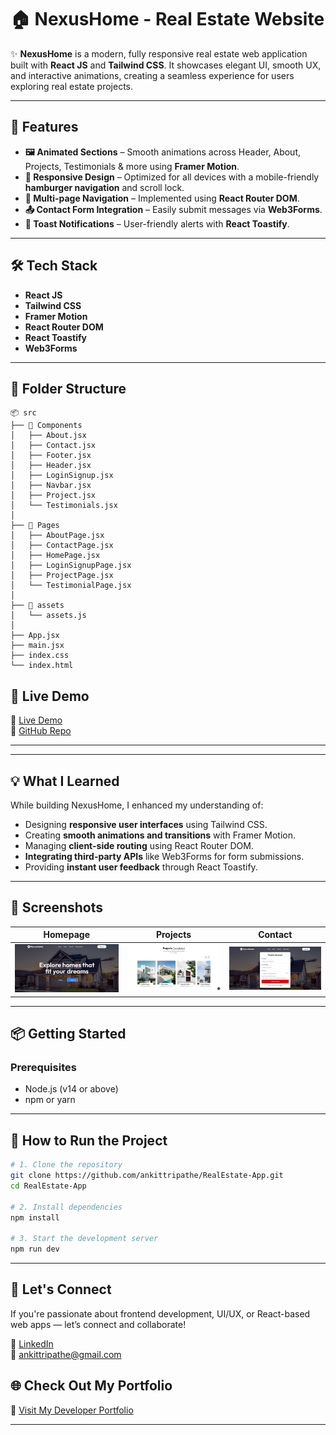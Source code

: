 # 🏠 NexusHome - Real Estate Website

✨ **NexusHome** is a modern, fully responsive real estate web application built with **React JS** and **Tailwind CSS**. It showcases elegant UI, smooth UX, and interactive animations, creating a seamless experience for users exploring real estate projects.

---

## 🎯 Features

- **🖼️ Animated Sections** – Smooth animations across Header, About, Projects, Testimonials & more using **Framer Motion**.
- **📱 Responsive Design** – Optimized for all devices with a mobile-friendly **hamburger navigation** and scroll lock.
- **🔄 Multi-page Navigation** – Implemented using **React Router DOM**.
- **📤 Contact Form Integration** – Easily submit messages via **Web3Forms**.
- **🔔 Toast Notifications** – User-friendly alerts with **React Toastify**.

---

## 🛠️ Tech Stack

- **React JS**
- **Tailwind CSS**
- **Framer Motion**
- **React Router DOM**
- **React Toastify**
- **Web3Forms**

---

## 📁 Folder Structure

```
📦 src
├── 📁 Components
│   ├── About.jsx
│   ├── Contact.jsx
│   ├── Footer.jsx
│   ├── Header.jsx
│   ├── LoginSignup.jsx
│   ├── Navbar.jsx
│   ├── Project.jsx
│   └── Testimonials.jsx
│
├── 📁 Pages
│   ├── AboutPage.jsx
│   ├── ContactPage.jsx
│   ├── HomePage.jsx
│   ├── LoginSignupPage.jsx
│   ├── ProjectPage.jsx
│   └── TestimonialPage.jsx
│
├── 📁 assets
│   └── assets.js
│
├── App.jsx
├── main.jsx
├── index.css
└── index.html
```

## 🚀 Live Demo

🔗 [Live Demo](https://nexushome-realstate.vercel.app/)  
📂 [GitHub Repo](https://github.com/ankittripathe/RealEstate-App)





---



---

## 💡 What I Learned

While building NexusHome, I enhanced my understanding of:

- Designing **responsive user interfaces** using Tailwind CSS.
- Creating **smooth animations and transitions** with Framer Motion.
- Managing **client-side routing** using React Router DOM.
- **Integrating third-party APIs** like Web3Forms for form submissions.
- Providing **instant user feedback** through React Toastify.

---

## 📸 Screenshots

| Homepage | Projects | Contact |
|----------|----------|---------|
| ![Home](./screenshots/home1.PNG) | ![Projects](./screenshots/projects.PNG) | ![Contact](./screenshots/contact.PNG) |


---

## 📦 Getting Started

### Prerequisites

- Node.js (v14 or above)
- npm or yarn

---

## 🚀 How to Run the Project

```bash
# 1. Clone the repository
git clone https://github.com/ankittripathe/RealEstate-App.git
cd RealEstate-App

# 2. Install dependencies
npm install

# 3. Start the development server
npm run dev
```

---

## 🤝 Let's Connect

If you're passionate about frontend development, UI/UX, or React-based web apps — let’s connect and collaborate!

🔗 [LinkedIn](https://linkedin.com/in/ankittripathe)  
📧 ankittripathe@gmail.com

## 🌐 Check Out My Portfolio

🔗 [Visit My Developer Portfolio](https://ankittripathi.vercel.app/)



---

